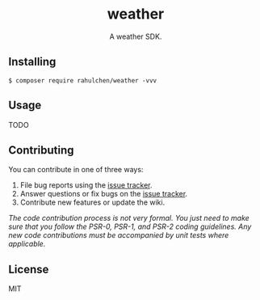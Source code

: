 <h1 align="center"> weather </h1>

<p align="center"> A weather SDK.</p>


## Installing

```shell
$ composer require rahulchen/weather -vvv
```

## Usage

TODO

## Contributing

You can contribute in one of three ways:

1. File bug reports using the [issue tracker](https://github.com/rahulchen/weather/issues).
2. Answer questions or fix bugs on the [issue tracker](https://github.com/rahulchen/weather/issues).
3. Contribute new features or update the wiki.

_The code contribution process is not very formal. You just need to make sure that you follow the PSR-0, PSR-1, and PSR-2 coding guidelines. Any new code contributions must be accompanied by unit tests where applicable._

## License

MIT